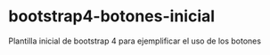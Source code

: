 # bootstrap4-botones-inicial
Plantilla inicial de bootstrap 4 para ejemplificar el uso de los botones
